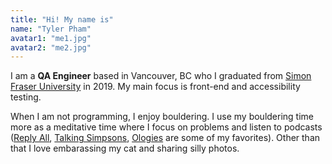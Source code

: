 ```yaml
---
title: "Hi! My name is"
name: "Tyler Pham"
avatar1: "me1.jpg"
avatar2: "me2.jpg"
---
```


I am a **QA Engineer** based in Vancouver, BC who I graduated from [Simon Fraser University](https://www.sfu.ca/) in 2019. My main focus is front-end and accessibility testing.

When I am not programming, I enjoy bouldering. I use my bouldering time more as a meditative time where I focus on problems and listen to podcasts ([Reply All](https://gimletmedia.com/shows/reply-all), [Talking Simpsons](https://talkingsimpsons.libsyn.com/), [Ologies](https://www.alieward.com/ologies) are some of my favorites). Other than that I love embarassing my cat and sharing silly photos.

